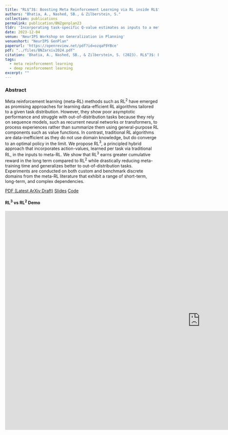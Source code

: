 ```yaml
---
title: "RL$^3$: Boosting Meta Reinforcement Learning via RL inside RL$^2$"
authors: "Bhatia, A., Nashed, SB., & Zilberstein, S."
collection: publications
permalink: publication/BNZgenplan23
tldr: 'Incorporating task-specific Q-value estimates as inputs to a meta-RL policy can lead to improved generalization and better performance over longer adaptation periods.'
date: 2023-12-04
venue: 'NeurIPS Workshop on Generalization in Planning'
venueshort: "NeurIPS GenPlan"
paperurl: 'https://openreview.net/pdf?id=ozqaF9YBce'
pdf: "../files/BNZarxiv2024.pdf"
citation: 'Bhatia, A., Nashed, SB., & Zilberstein, S. (2023). RL$^3$: Boosting Meta Reinforcement Learning via RL inside RL$^2$. In <i>NeurIPS Workshop on Generalization in Planning</i>.'
tags:
  - meta reinforcement learning
  - deep reinforcement learning
excerpt: ""
---
```



### Abstract
Meta reinforcement learning (meta-RL) methods such as RL$^2$ have emerged as promising approaches for learning data-efficient RL algorithms tailored to a given task distribution. However, they show poor asymptotic performance and struggle with out-of-distribution tasks because they rely on sequence models, such as recurrent neural networks or transformers, to process experiences rather than summarize them using general-purpose RL components such as value functions. In contrast, traditional RL algorithms are data-inefficient as they do not use domain knowledge, but do converge to an optimal policy in the limit. We propose RL$^3$, a principled hybrid approach that incorporates action-values, learned per task via traditional RL, in the inputs to meta-RL. We show that RL$^3$ earns greater cumulative reward in the long term compared to RL$^2$ while drastically reducing meta-training time and generalizes better to out-of-distribution tasks. Experiments are conducted on both custom and benchmark discrete domains from the meta-RL literature that exhibit a range of short-term, long-term, and complex dependencies.

[PDF (Latest ArXiv Draft)](../files/BNZarxiv2024.pdf)
[Slides](../files/BNZgenplan23_slides.pdf)
[Code](https://github.com/bhatiaabhinav/RL3)


#### RL$^3$ vs RL$^2$ Demo

<iframe width="1280" height="720" src="https://www.youtube.com/embed/eLA_S1BQUYM" title="RL² vs RL³ Demo | RL³:  Boosting Meta RL via RL inside RL²" frameborder="0" allow="accelerometer; autoplay; clipboard-write; encrypted-media; gyroscope; picture-in-picture; web-share" allowfullscreen></iframe>